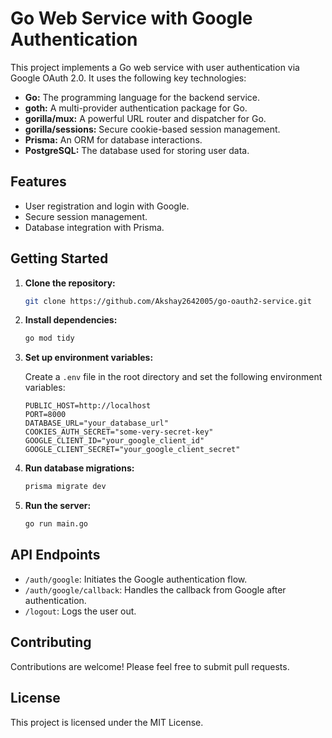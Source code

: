 # Go Web Service with Google Authentication

This project implements a Go web service with user authentication via Google OAuth 2.0. It uses the following key technologies:

* **Go:** The programming language for the backend service.
* **goth:** A multi-provider authentication package for Go.
* **gorilla/mux:** A powerful URL router and dispatcher for Go.
* **gorilla/sessions:** Secure cookie-based session management.
* **Prisma:** An ORM for database interactions.
* **PostgreSQL:** The database used for storing user data.

## Features

* User registration and login with Google.
* Secure session management.
* Database integration with Prisma.

## Getting Started

1. **Clone the repository:**

    ```bash
    git clone https://github.com/Akshay2642005/go-oauth2-service.git
    ```

2. **Install dependencies:**

    ```bash
    go mod tidy
    ```

3. **Set up environment variables:**

    Create a `.env` file in the root directory and set the following environment variables:

    ```
    PUBLIC_HOST=http://localhost
    PORT=8000
    DATABASE_URL="your_database_url"
    COOKIES_AUTH_SECRET="some-very-secret-key"
    GOOGLE_CLIENT_ID="your_google_client_id"
    GOOGLE_CLIENT_SECRET="your_google_client_secret"
    ```

4. **Run database migrations:**

    ```bash
    prisma migrate dev
    ```

5. **Run the server:**

    ```bash
    go run main.go
    ```

## API Endpoints

* `/auth/google`: Initiates the Google authentication flow.
* `/auth/google/callback`: Handles the callback from Google after authentication.
* `/logout`: Logs the user out.

## Contributing

Contributions are welcome! Please feel free to submit pull requests.

## License

This project is licensed under the MIT License.
